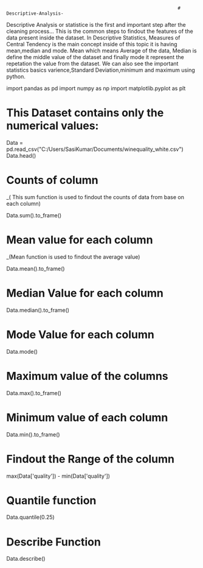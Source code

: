                                                                    # Descriptive-Analysis-
Descriptive Analysis or statistice is the first and important step after the cleaning process... This is the common steps to findout the features of the data present inside the dataset. In Descriptive Statistics, Measures of Central Tendency is the main concept inside of this topic it is having mean,median and mode. Mean which means Average of the data, Median is define the middle value of the dataset and finally mode it represent the repetation the value from the dataset. We can also see the important statistics basics varience,Standard Deviation,minimum and maximum using python.

import pandas as pd
import numpy as np
import matplotlib.pyplot as plt

# This Dataset contains only the numerical values:

Data = pd.read_csv("C:/Users/SasiKumar/Documents/winequality_white.csv")
Data.head()

# Counts of column
_( This sum function is used to findout the counts of data from base on each column)

Data.sum().to_frame()

# Mean value for each column
_(Mean function is used to findout the average value)

Data.mean().to_frame()

# Median Value for each column

Data.median().to_frame()

# Mode Value for each column

Data.mode()

# Maximum value of the columns

Data.max().to_frame()

# Minimum value of each column

Data.min().to_frame()

# Findout the Range of the column

max(Data['quality']) - min(Data['quality'])

# Quantile function

Data.quantile(0.25)

# Describe Function

Data.describe()
